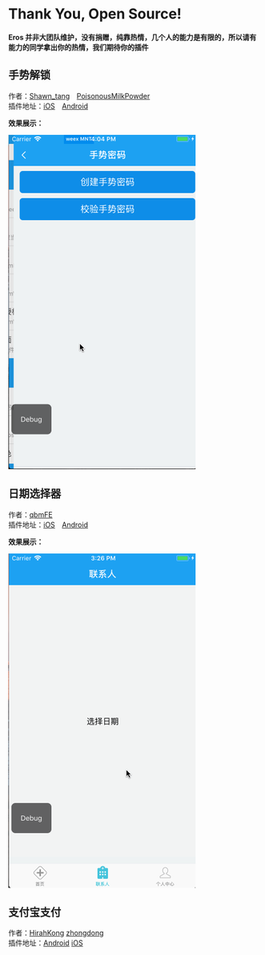 
# Thank You, Open Source!
**Eros 并非大团队维护，没有捐赠，纯靠热情，几个人的能力是有限的，所以请有能力的同学拿出你的热情，我们期待你的插件**

## 手势解锁

作者：[Shawn_tang](https://github.com/shawn-tangsc)　[PoisonousMilkPowder](https://github.com/PoisonousMilkPowder) <br>
插件地址：[iOS](https://github.com/shawn-tangsc/WeexPlugin-HMGesUnlock)　[Android](https://github.com/PoisonousMilkPowder/WeexPlugin-HMGesUnlock)

**效果展示：**

![](./image/gesunlock.gif)

## 日期选择器

作者：[qbmFE](https://github.com/qbmFE)　<br>
插件地址：[iOS](https://github.com/qbmFE/eros-plugin-IOS-dateTimePicker)　[Android](https://github.com/qbmFE/eros-plugin-android-dateTimePicker)

**效果展示：**

![](./image/qbmDatePicker.gif)

## 支付宝支付
作者：[HirahKong](https://github.com/HirahKong)   [zhongdong](https://github.com/zhongdom)<br>
插件地址：[Android](https://github.com/HirahKong/eros-plugin-android-alipay) [iOS](https://github.com/zhongdom/eros-plugin-iOS-alipay)